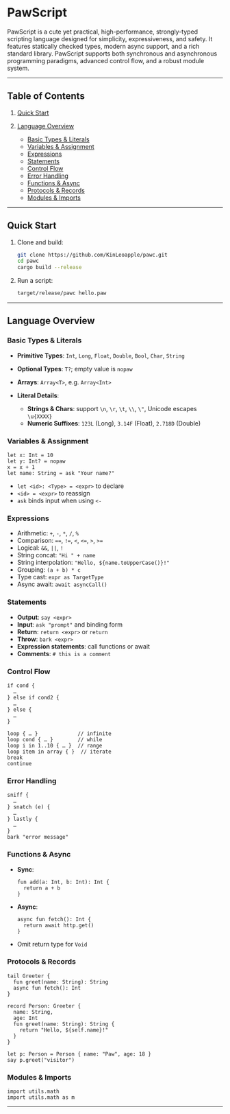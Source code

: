 # PawScript

PawScript is a cute yet practical, high-performance, strongly-typed scripting language designed for simplicity, expressiveness, and safety. It features statically checked types, modern async support, and a rich standard library. PawScript supports both synchronous and asynchronous programming paradigms, advanced control flow, and a robust module system.

---

## Table of Contents

1. [Quick Start](#quick-start)
2. [Language Overview](#language-overview)

    * [Basic Types & Literals](#basic-types--literals)
    * [Variables & Assignment](#variables--assignment)
    * [Expressions](#expressions)
    * [Statements](#statements)
    * [Control Flow](#control-flow)
    * [Error Handling](#error-handling)
    * [Functions & Async](#functions--async)
    * [Protocols & Records](#protocols--records)
    * [Modules & Imports](#modules--imports)

---

## Quick Start

1. Clone and build:

   ```bash
   git clone https://github.com/KinLeoapple/pawc.git
   cd pawc
   cargo build --release
   ```

2. Run a script:

   ```bash
   target/release/pawc hello.paw
   ```

---

## Language Overview

### Basic Types & Literals

* **Primitive Types**: `Int`, `Long`, `Float`, `Double`, `Bool`, `Char`, `String`
* **Optional Types**: `T?`; empty value is `nopaw`
* **Arrays**: `Array<T>`, e.g. `Array<Int>`
* **Literal Details**:

    * **Strings & Chars**: support `\n`, `\r`, `\t`, `\\`, `\"`, Unicode escapes `\u{XXXX}`
    * **Numeric Suffixes**: `123L` (Long), `3.14F` (Float), `2.718D` (Double)

### Variables & Assignment

```paw
let x: Int = 10
let y: Int? = nopaw
x = x + 1
let name: String = ask "Your name?"
```

* `let <id>: <Type> = <expr>` to declare
* `<id> = <expr>` to reassign
* `ask` binds input when using `<-`

### Expressions

* Arithmetic: `+`, `-`, `*`, `/`, `%`
* Comparison: `==`, `!=`, `<`, `<=`, `>`, `>=`
* Logical: `&&`, `||`, `!`
* String concat: `"Hi " + name`
* String interpolation: `"Hello, ${name.toUpperCase()}!"`
* Grouping: `(a + b) * c`
* Type cast: `expr as TargetType`
* Async await: `await asyncCall()`

### Statements

* **Output**: `say <expr>`
* **Input**: `ask "prompt"` and binding form
* **Return**: `return <expr>` or `return`
* **Throw**: `bark <expr>`
* **Expression statements**: call functions or await
* **Comments**: `# this is a comment`

### Control Flow

```paw
if cond {
  …
} else if cond2 {
  …
} else {
  …
}

loop { … }             // infinite
loop cond { … }        // while
loop i in 1..10 { … }  // range
loop item in array { }  // iterate
break
continue
```

### Error Handling

```paw
sniff {
  …
} snatch (e) {
  …
} lastly {
  …
}
bark "error message"
```

### Functions & Async

* **Sync**:

  ```paw
  fun add(a: Int, b: Int): Int {
    return a + b
  }
  ```
* **Async**:

  ```paw
  async fun fetch(): Int {
    return await http.get()
  }
  ```
* Omit return type for `Void`

### Protocols & Records

```paw
tail Greeter {
  fun greet(name: String): String
  async fun fetch(): Int
}

record Person: Greeter {
  name: String,
  age: Int
  fun greet(name: String): String {
    return "Hello, ${self.name}!"
  }
}

let p: Person = Person { name: "Paw", age: 18 }
say p.greet("visitor")
```

### Modules & Imports

```paw
import utils.math
import utils.math as m
```

---
